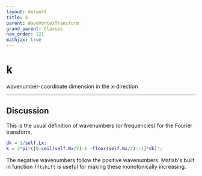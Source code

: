 ```yaml
---
layout: default
title: k
parent: WaveVortexTransform
grand_parent: Classes
nav_order: 121
mathjax: true
---
```


#  k

wavenumber-coordinate dimension in the x-direction


---

## Discussion

This is the usual definition of wavenumbers (or frequencies) for the Fourier transform,
```matlab
dk = 1/self.Lx; 
k = 2*pi*([0:ceil(self.Nx/2)-1 -floor(self.Nx/2):-1]*dk)';
```

The negative wavenumbers follow the positive wavenumbers. Matlab's built in function `fftshift` is useful for making these monotonically increasing.

